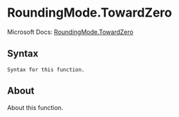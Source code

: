 ---
---

# RoundingMode.TowardZero

Microsoft Docs: [RoundingMode.TowardZero](https://docs.microsoft.com/en-us/powerquery-m/roundingmode-towardzero)

## Syntax

```
Syntax for this function.
```

## About

About this function.

